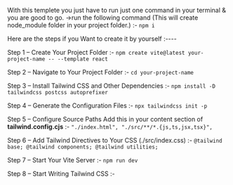 With this templete you just have to run just one command in your terminal & you are good to go.
->run the following command (This will create node_module folder in your project folder.) :- 
`npm i`





Here are the steps if you Want to create it by yourself :----

Step 1 – Create Your Project Folder :- 
    `npm create vite@latest your-project-name -- --template react`

Step 2 – Navigate to Your Project Folder :- 
    `cd your-project-name`

Step 3 – Install Tailwind CSS and Other Dependencies :- 
    `npm install -D tailwindcss postcss autoprefixer`

Step 4 – Generate the Configuration Files :- 
    `npx tailwindcss init -p`

Step 5 – Configure Source Paths
    Add this in your content section of **tailwind.config.cjs** :- 
    `"./index.html",
    "./src/**/*.{js,ts,jsx,tsx}",`

Step 6 – Add Tailwind Directives to Your CSS (./src/index.css) :- 
    `@tailwind base;
    @tailwind components;
    @tailwind utilities;`

Step 7 – Start Your Vite Server :- 
    `npm run dev`

Step 8 – Start Writing Tailwind CSS :- 
